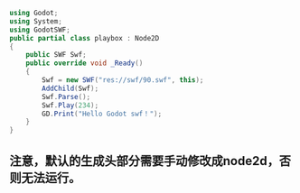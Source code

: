 ```csharp
using Godot;
using System;
using GodotSWF;
public partial class playbox : Node2D
{
	public SWF Swf;
	public override void _Ready()
	{
		Swf = new SWF("res://swf/90.swf", this);
		AddChild(Swf);
		Swf.Parse();
		Swf.Play(234);
		GD.Print("Hello Godot swf！");
	}
}
```

## 注意，默认的生成头部分需要手动修改成node2d，否则无法运行。